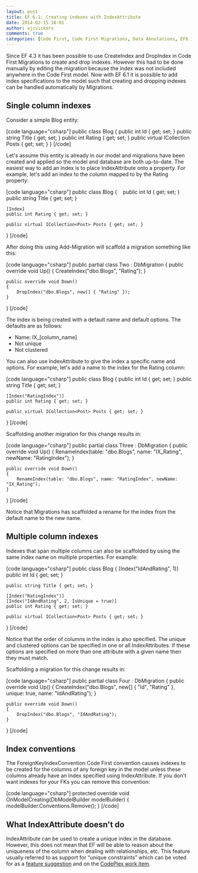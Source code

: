 ```yaml
---
layout: post
title: EF 6.1: Creating indexes with IndexAttribute
date: 2014-02-15 16:01
author: ajcvickers
comments: true
categories: [Code First, Code First Migrations, Data Annotations, EF6.1, Entity Framework, Indexs]
---
```

Since EF 4.3 it has been possible to use CreateIndex and DropIndex in Code First Migrations to create and drop indexes. However this had to be done manually by editing the migration because the index was not included anywhere in the Code First model. Now with EF 6.1 it is possible to add index specifications to the model such that creating and dropping indexes can be handled automatically by Migrations.
<h2>Single column indexes</h2>
Consider a simple Blog entity:

[code language="csharp"]
public class Blog
{
    public int Id { get; set; }
    public string Title { get; set; }
    public int Rating { get; set; }
    public virtual ICollection<Post> Posts { get; set; }
}
[/code]

Let's assume this entity is already in our model and migrations have been created and applied so the model and database are both up-to-date. The easiest way to add an index is to place IndexAttribute onto a property. For example, let's add an index to the column mapped to by the Rating property:

[code language="csharp"]
public class Blog
{
    public int Id { get; set; }
    public string Title { get; set; }

    [Index]
    public int Rating { get; set; }

    public virtual ICollection<Post> Posts { get; set; }
}
[/code]

After doing this using Add-Migration will scaffold a migration something like this:

[code language="csharp"]
public partial class Two : DbMigration
{
    public override void Up()
    {
        CreateIndex("dbo.Blogs", "Rating");
    }

    public override void Down()
    {
        DropIndex("dbo.Blogs", new[] { "Rating" });
    }
}
[/code]

The index is being created with a default name and default options. The defaults are as follows:
<ul>
	<li>Name: IX_[column_name]</li>
	<li>Not unique</li>
	<li>Not clustered</li>
</ul>
You can also use IndexAttribute to give the index a specific name and options. For example, let's add a name to the index for the Rating column:

[code language="csharp"]
public class Blog
{
    public int Id { get; set; }
    public string Title { get; set; }

    [Index("RatingIndex")]
    public int Rating { get; set; }

    public virtual ICollection<Post> Posts { get; set; }
}
[/code]

Scaffolding another migration for this change results in:

[code language="csharp"]
public partial class Three : DbMigration
{
    public override void Up()
    {
        RenameIndex(table: "dbo.Blogs", name: "IX_Rating", newName: "RatingIndex");
    }

    public override void Down()
    {
        RenameIndex(table: "dbo.Blogs", name: "RatingIndex", newName: "IX_Rating");
    }
}
[/code]

Notice that Migrations has scaffolded a rename for the index from the default name to the new name.
<h2>Multiple column indexes</h2>
Indexes that span multiple columns can also be scaffolded by using the same index name on multiple properties. For example:

[code language="csharp"]
public class Blog
{
    [Index("IdAndRating", 1)]
    public int Id { get; set; }

    public string Title { get; set; }

    [Index("RatingIndex")]
    [Index("IdAndRating", 2, IsUnique = true)]
    public int Rating { get; set; }

    public virtual ICollection<Post> Posts { get; set; }
}
[/code]

Notice that the order of columns in the index is also specified. The unique and clustered options can be specified in one or all IndexAttributes. If these options are specified on more than one attribute with a given name then they must match.

Scaffolding a migration for this change results in:

[code language="csharp"]
public partial class Four : DbMigration
{
    public override void Up()
    {
        CreateIndex("dbo.Blogs", new[] { "Id", "Rating" }, unique: true, name: "IdAndRating");
    }

    public override void Down()
    {
        DropIndex("dbo.Blogs", "IdAndRating");
    }
}
[/code]
<h2>Index conventions</h2>
The ForeignKeyIndexConvention Code First convention causes indexes to be created for the columns of any foreign key in the model unless these columns already have an index specified using IndexAttribute. If you don't want indexes for your FKs you can remove this convention:

[code language="csharp"]
protected override void OnModelCreating(DbModelBuilder modelBuilder)
{
    modelBuilder.Conventions.Remove<ForeignKeyIndexConvention>();
}
[/code]
<h2>What IndexAttribute doesn't do</h2>
IndexAttribute can be used to create a unique index in the database. However, this does not mean that EF will be able to reason about the uniqueness of the column when dealing with relationships, etc. This feature usually referred to as support for “unique constraints” which can be voted for as a <a href="http://data.uservoice.com/forums/72025-entity-framework-feature-suggestions/suggestions/1050579-unique-constraint-i-e-candidate-key-support">feature suggestion</a> and on the <a href="http://entityframework.codeplex.com/workitem/299">CodePlex work item</a>.

